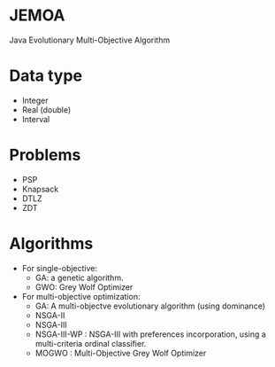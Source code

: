# JEMOA
Java Evolutionary Multi-Objective Algorithm
# Data type
* Integer
* Real (double)
* Interval 
# Problems
*  PSP
*  Knapsack
*  DTLZ
*  ZDT
# Algorithms
*  For single-objective:
   * GA: a genetic algorithm. 
   * GWO: Grey Wolf Optimizer
*  For multi-objective optimization:
   * GA: A multi-objectve evolutionary algorithm (using dominance)
   * NSGA-II
   * NSGA-III
   * NSGA-III-WP : NSGA-III with preferences incorporation, using a multi-criteria ordinal classifier.
   * MOGWO : Multi-Objective Grey Wolf Optimizer

